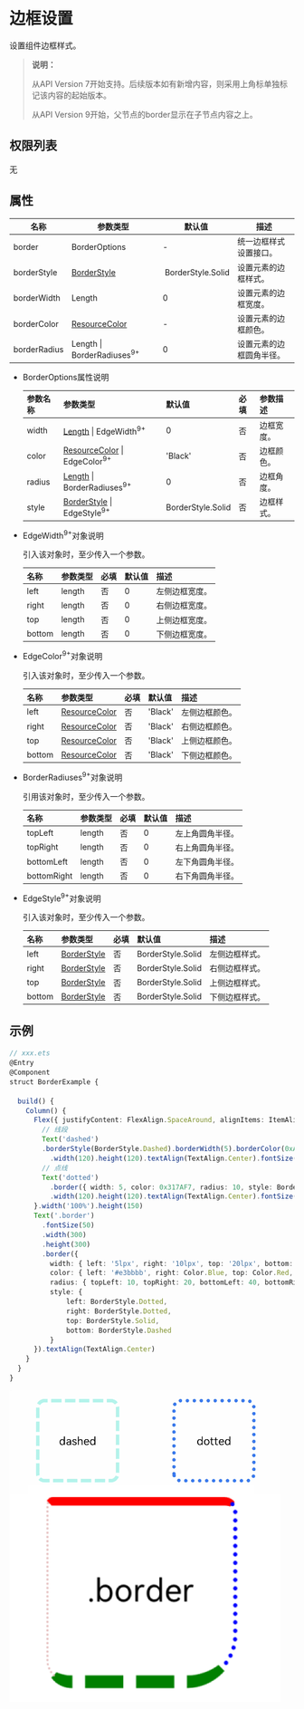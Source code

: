# 边框设置

设置组件边框样式。

>  **说明：**
>
>  从API Version 7开始支持。后续版本如有新增内容，则采用上角标单独标记该内容的起始版本。
>
>  从API Version 9开始，父节点的border显示在子节点内容之上。


## 权限列表

无


## 属性


| 名称         | 参数类型      | 默认值                  | 描述                     |
| ------------ | ------------- | ----------------------- | ------------------------ |
| border       | BorderOptions | -                       | 统一边框样式设置接口。   |
| borderStyle  | [BorderStyle](ts-appendix-enums.md#borderstyle)   | &nbsp;BorderStyle.Solid | 设置元素的边框样式。     |
| borderWidth  | Length        | 0                       | 设置元素的边框宽度。     |
| borderColor  | [ResourceColor](../../ui/ts-types.md)         | -                       | 设置元素的边框颜色。     |
| borderRadius | Length \| BorderRadiuses<sup>9+</sup>        | 0                       | 设置元素的边框圆角半径。 |

- BorderOptions属性说明

  | 参数名称 | 参数类型                                                     | 默认值            | 必填 | 参数描述   |
  | -------- | ------------------------------------------------------------ | ----------------- | ---- | ---------- |
  | width    | [Length](../../ui/ts-types.md#长度类型) \| EdgeWidth<sup>9+</sup> | 0                 | 否   | 边框宽度。 |
  | color    | [ResourceColor](../../ui/ts-types.md) \| EdgeColor<sup>9+</sup> | 'Black'           | 否   | 边框颜色。 |
  | radius   | [Length](../../ui/ts-types.md#长度类型) \| BorderRadiuses<sup>9+</sup> | 0                 | 否   | 边框角度。 |
  | style    | [BorderStyle](ts-appendix-enums.md#borderstyle) \| EdgeStyle<sup>9+</sup>                          | BorderStyle.Solid | 否   | 边框样式。 |


- EdgeWidth<sup>9+</sup>对象说明

  引入该对象时，至少传入一个参数。

  | 名称   | 参数类型 | 必填 | 默认值 | 描述           |
  | ------ | -------- | ---- | ------ | -------------- |
  | left   | length   | 否   | 0      | 左侧边框宽度。 |
  | right  | length   | 否   | 0      | 右侧边框宽度。 |
  | top    | length   | 否   | 0      | 上侧边框宽度。 |
  | bottom | length   | 否   | 0      | 下侧边框宽度。 |

- EdgeColor<sup>9+</sup>对象说明

  引入该对象时，至少传入一个参数。

  | 名称   | 参数类型                              | 必填 | 默认值  | 描述           |
  | ------ | ------------------------------------- | ---- | ------- | -------------- |
  | left   | [ResourceColor](../../ui/ts-types.md) | 否   | 'Black' | 左侧边框颜色。 |
  | right  | [ResourceColor](../../ui/ts-types.md) | 否   | 'Black' | 右侧边框颜色。 |
  | top    | [ResourceColor](../../ui/ts-types.md) | 否   | 'Black' | 上侧边框颜色。 |
  | bottom | [ResourceColor](../../ui/ts-types.md) | 否   | 'Black' | 下侧边框颜色。 |

- BorderRadiuses<sup>9+</sup>对象说明

  引用该对象时，至少传入一个参数。

  | 名称        | 参数类型 | 必填 | 默认值 | 描述             |
  | ----------- | -------- | ---- | ------ | ---------------- |
  | topLeft     | length   | 否   | 0      | 左上角圆角半径。 |
  | topRight    | length   | 否   | 0      | 右上角圆角半径。 |
  | bottomLeft  | length   | 否   | 0      | 左下角圆角半径。 |
  | bottomRight | length   | 否   | 0      | 右下角圆角半径。 |

- EdgeStyle<sup>9+</sup>对象说明

  引入该对象时，至少传入一个参数。

  | 名称   | 参数类型    | 必填 | 默认值            | 描述           |
  | ------ | ----------- | ---- | ----------------- | -------------- |
  | left   | [BorderStyle](ts-appendix-enums.md#borderstyle) | 否   | BorderStyle.Solid | 左侧边框样式。 |
  | right  | [BorderStyle](ts-appendix-enums.md#borderstyle) | 否   | BorderStyle.Solid | 右侧边框样式。 |
  | top    | [BorderStyle](ts-appendix-enums.md#borderstyle) | 否   | BorderStyle.Solid | 上侧边框样式。 |
  | bottom | [BorderStyle](ts-appendix-enums.md#borderstyle) | 否   | BorderStyle.Solid | 下侧边框样式。 |

## 示例

```ts
// xxx.ets
@Entry
@Component
struct BorderExample {
  
  build() {
    Column() {
      Flex({ justifyContent: FlexAlign.SpaceAround, alignItems: ItemAlign.Center }) {
        // 线段
        Text('dashed')
        .borderStyle(BorderStyle.Dashed).borderWidth(5).borderColor(0xAFEEEE).borderRadius(10)
          .width(120).height(120).textAlign(TextAlign.Center).fontSize(16)
        // 点线
        Text('dotted')
          .border({ width: 5, color: 0x317AF7, radius: 10, style: BorderStyle.Dotted })
          .width(120).height(120).textAlign(TextAlign.Center).fontSize(16)
      }.width('100%').height(150)
      Text('.border')
        .fontSize(50)
        .width(300)
        .height(300)
        .border({
          width: { left: '5lpx', right: '10lpx', top: '20lpx', bottom: '30lpx' },
          color: { left: '#e3bbbb', right: Color.Blue, top: Color.Red, bottom: Color.Green },
          radius: { topLeft: 10, topRight: 20, bottomLeft: 40, bottomRight: 80 },
          style: {
              left: BorderStyle.Dotted,
              right: BorderStyle.Dotted,
              top: BorderStyle.Solid,
              bottom: BorderStyle.Dashed
          }
      }).textAlign(TextAlign.Center)
    }
  }
}
```

![zh-cn_image_0000001219982705](figures/zh-cn_image_0000001219982705.gif)